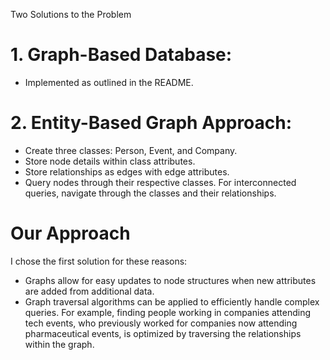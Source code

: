 Two Solutions to the Problem

# 1. Graph-Based Database:
* Implemented as outlined in the README.
# 2. Entity-Based Graph Approach:
* Create three classes: Person, Event, and Company.
* Store node details within class attributes.
* Store relationships as edges with edge attributes.
* Query nodes through their respective classes. For interconnected queries, navigate through the classes and their relationships.
# Our Approach

I chose the first solution for these reasons:

* Graphs allow for easy updates to node structures when new attributes are added from additional data.
* Graph traversal algorithms can be applied to efficiently handle complex queries. For example, finding people working in companies attending tech events, who previously worked for companies now attending pharmaceutical events, is optimized by traversing the relationships within the graph.
